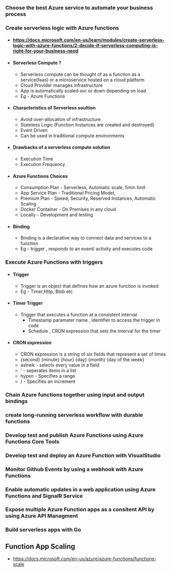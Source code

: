### Choose the best Azure service to automate your business process
### Create serverless logic with Azure functions
 * #### https://docs.microsoft.com/en-us/learn/modules/create-serverless-logic-with-azure-functions/2-decide-if-serverless-computing-is-right-for-your-business-need
 * #### Serverless Compute ?
      * Serverless compute can be thought of as a function as a service(faas) or a microservice hosted on a cloud platform
      * Cloud Provider manages infrastructure
      * App is automatically scaled our or down depending on load
      * Eg - Azure Functions 
  * #### Characteristics of Serverless soultion
      * Avoid over-allocation of infrastructure
      * Stateless Logic (Function Instances are created and destroyed)
      * Event Driven
      * Can be used in traditional compute environments
   * #### Drawbacks of a serverless compute solution
      * Execution Time
      * Execution Frequency
   * #### Azure Functions Choices
      * Consumption Plan - Serverless, Automatic scale, 5min limit
      * App Service Plan - Traditional Pricing Model,
      * Premium Plan - Speed, Security, Reserved Instances, Automatic Scaling
      * Docker Container - On Premises in any cloud
      * Locally - Development and testing
   * #### Binding
      * Binding is a declarative way to connect data and services to a function
      * Eg - trigger , responds to an event/ activity and executes code
 
### Execute Azure Functions with triggers
   * #### Trigger
     * Trigger is an object that defines how an azure function is invoked
     * Eg - Timer,Http, Blob etc
   * #### Timer Trigger
     * Trigger that executes a function at a consistent interval
          * Timestamp paramater name , identifier to access the trigger in code
          * Schedule , CRON expression that sets the interval for the timer
   * #### CRON expression
     * CRON expression is a string of six fields that represent a set of times
     * {second} {minute} {hour} {day} {month} {day of the week}
     * astreik - selects every value in a field
     * ' - seperates items in a list
     * hypen - Specifies a range
     * / - Specifies an increment
### Chain Azure functions together using input and output bindings
### create long-running serverless workflow with durable functions
### Develop test and publish Azure Functions using Azure Functions Core Tools
### Develop test and deploy an Azure Function with VisualStudio
### Monitor Github Events by using a webhook with Azure Functions
### Enable automatic updates in a web application using Azure Functions and SignalR Service
### Expose multiple Azure Function apps as a consitent API by using Azure API Managment
### Build serverless apps with Go

## Function App Scaling
  * https://docs.microsoft.com/en-us/azure/azure-functions/functions-scale
